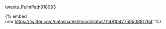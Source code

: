 tweets_PulmPath918093

{% embed url='https://twitter.com/natasharekhtman/status/1148104775050891264' %}

